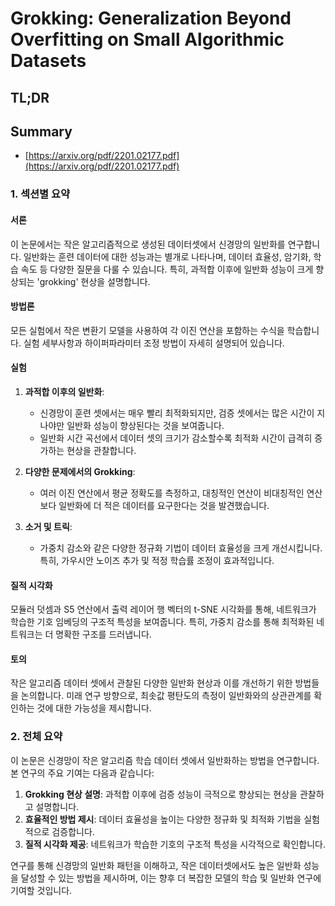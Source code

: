 # Grokking: Generalization Beyond Overfitting on Small Algorithmic Datasets
## TL;DR
## Summary
- [https://arxiv.org/pdf/2201.02177.pdf](https://arxiv.org/pdf/2201.02177.pdf)

### 1. 섹션별 요약

#### 서론
이 논문에서는 작은 알고리즘적으로 생성된 데이터셋에서 신경망의 일반화를 연구합니다. 일반화는 훈련 데이터에 대한 성능과는 별개로 나타나며, 데이터 효율성, 암기화, 학습 속도 등 다양한 질문을 다룰 수 있습니다. 특히, 과적합 이후에 일반화 성능이 크게 향상되는 'grokking' 현상을 설명합니다.

#### 방법론
모든 실험에서 작은 변환기 모델을 사용하여 각 이진 연산을 포함하는 수식을 학습합니다. 실험 세부사항과 하이퍼파라미터 조정 방법이 자세히 설명되어 있습니다.

#### 실험
1. **과적합 이후의 일반화**:
   - 신경망이 훈련 셋에서는 매우 빨리 최적화되지만, 검증 셋에서는 많은 시간이 지나야만 일반화 성능이 향상된다는 것을 보여줍니다.
   - 일반화 시간 곡선에서 데이터 셋의 크기가 감소할수록 최적화 시간이 급격히 증가하는 현상을 관찰합니다.
   
2. **다양한 문제에서의 Grokking**:
   - 여러 이진 연산에서 평균 정확도를 측정하고, 대칭적인 연산이 비대칭적인 연산보다 일반화에 더 적은 데이터를 요구한다는 것을 발견했습니다.

3. **소거 및 트릭**:
   - 가중치 감소와 같은 다양한 정규화 기법이 데이터 효율성을 크게 개선시킵니다. 특히, 가우시안 노이즈 추가 및 적정 학습률 조정이 효과적입니다.

#### 질적 시각화
모듈러 덧셈과 S5 연산에서 출력 레이어 행 벡터의 t-SNE 시각화를 통해, 네트워크가 학습한 기호 임베딩의 구조적 특성을 보여줍니다. 특히, 가중치 감소를 통해 최적화된 네트워크는 더 명확한 구조를 드러냅니다.

#### 토의
작은 알고리즘 데이터 셋에서 관찰된 다양한 일반화 현상과 이를 개선하기 위한 방법들을 논의합니다. 미래 연구 방향으로, 최솟값 평탄도의 측정이 일반화와의 상관관계를 확인하는 것에 대한 가능성을 제시합니다.

### 2. 전체 요약

이 논문은 신경망이 작은 알고리즘 학습 데이터 셋에서 일반화하는 방법을 연구합니다. 본 연구의 주요 기여는 다음과 같습니다:
1. **Grokking 현상 설명**: 과적합 이후에 검증 성능이 극적으로 향상되는 현상을 관찰하고 설명합니다.
2. **효율적인 방법 제시**: 데이터 효율성을 높이는 다양한 정규화 및 최적화 기법을 실험적으로 검증합니다.
3. **질적 시각화 제공**: 네트워크가 학습한 기호의 구조적 특성을 시각적으로 확인합니다.

연구를 통해 신경망의 일반화 패턴을 이해하고, 작은 데이터셋에서도 높은 일반화 성능을 달성할 수 있는 방법을 제시하며, 이는 향후 더 복잡한 모델의 학습 및 일반화 연구에 기여할 것입니다.